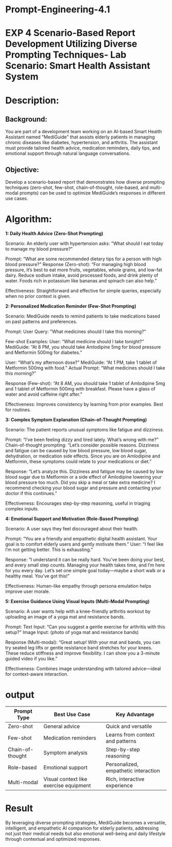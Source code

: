 # Prompt-Engineering-4.1
# EXP 4 Scenario-Based Report Development Utilizing Diverse Prompting Techniques- Lab Scenario: Smart Health Assistant System
# Description: 
## Background:
You are part of a development team working on an AI-based Smart Health Assistant named "MediGuide" that assists elderly patients in managing chronic diseases like diabetes, hypertension, and arthritis. The assistant must provide tailored health advice, medication reminders, daily tips, and emotional support through natural language conversations.

## Objective:
Develop a scenario-based report that demonstrates how diverse prompting techniques (zero-shot, few-shot, chain-of-thought, role-based, and multi-modal prompts) can be used to optimize MediGuide’s responses in different use cases.

# Algorithm:
**1: Daily Health Advice (Zero-Shot Prompting)**

Scenario:
An elderly user with hypertension asks:
"What should I eat today to manage my blood pressure?"

Prompt:
“What are some recommended dietary tips for a person with high blood pressure?”
Response (Zero-shot):
“For managing high blood pressure, it’s best to eat more fruits, vegetables, whole grains, and low-fat dairy. Reduce sodium intake, avoid processed foods, and drink plenty of water. Foods rich in potassium like bananas and spinach can also help.”

Effectiveness:
Straightforward and effective for simple queries, especially when no prior context is given.

**2: Personalized Medication Reminder (Few-Shot Prompting)**

Scenario:
MediGuide needs to remind patients to take medications based on past patterns and preferences.

Prompt:
User Query: "What medicines should I take this morning?"

Few-shot Examples:
User: “What medicine should I take tonight?”
MediGuide: “At 8 PM, you should take Amlodipine 5mg for blood pressure and Metformin 500mg for diabetes.”

User: “What’s my afternoon dose?”
MediGuide: “At 1 PM, take 1 tablet of Metformin 500mg with food.”
Actual Prompt: “What medicines should I take this morning?”

Response (Few-shot):
“At 8 AM, you should take 1 tablet of Amlodipine 5mg and 1 tablet of Metformin 500mg with breakfast. Please have a glass of water and avoid caffeine right after.”

Effectiveness:
Improves consistency by learning from prior examples. Best for routines.

**3: Complex Symptom Explanation (Chain-of-Thought Prompting)**

Scenario:
The patient reports unusual symptoms like fatigue and dizziness.

Prompt:
“I’ve been feeling dizzy and tired lately. What’s wrong with me?”
Chain-of-thought prompting:
“Let’s consider possible reasons. Dizziness and fatigue can be caused by low blood pressure, low blood sugar, dehydration, or medication side effects. Since you are on Amlodipine and Metformin, these symptoms could relate to your medications or diet.”

Response:
“Let’s analyze this. Dizziness and fatigue may be caused by low blood sugar due to Metformin or a side effect of Amlodipine lowering your blood pressure too much. Did you skip a meal or take extra medicine? I recommend checking your blood sugar and pressure and contacting your doctor if this continues.”

Effectiveness:
Encourages step-by-step reasoning, useful in triaging complex inputs.

**4: Emotional Support and Motivation (Role-Based Prompting)**

Scenario:
A user says they feel discouraged about their health.

Prompt:
“You are a friendly and empathetic digital health assistant. Your goal is to comfort elderly users and gently motivate them.”
User: “I feel like I’m not getting better. This is exhausting.”

Response:
“I understand it can be really hard. You’ve been doing your best, and every small step counts. Managing your health takes time, and I’m here for you every day. Let’s set one simple goal today—maybe a short walk or a healthy meal. You’ve got this!”

Effectiveness:
Human-like empathy through persona emulation helps improve user morale.

 **5: Exercise Guidance Using Visual Inputs (Multi-Modal Prompting)**

Scenario:
A user wants help with a knee-friendly arthritis workout by uploading an image of a yoga mat and resistance bands.

Prompt:
Text Input: “Can you suggest a gentle exercise for arthritis with this setup?”
Image Input: (photo of yoga mat and resistance bands)

Response (Multi-modal):
“Great setup! With your mat and bands, you can try seated leg lifts or gentle resistance band stretches for your knees. These reduce stiffness and improve flexibility. I can show you a 3-minute guided video if you like.”

Effectiveness:
Combines image understanding with tailored advice—ideal for context-aware interaction.

# output
| Prompt Type      | Best Use Case                          | Key Advantage                        |
| ---------------- | -------------------------------------- | ------------------------------------ |
| Zero-shot        | General advice                         | Quick and versatile                  |
| Few-shot         | Medication reminders                   | Learns from context and patterns     |
| Chain-of-thought | Symptom analysis                       | Step-by-step reasoning               |
| Role-based       | Emotional support                      | Personalized, empathetic interaction |
| Multi-modal      | Visual context like exercise equipment | Rich, interactive experience         |

# Result
By leveraging diverse prompting strategies, MediGuide becomes a versatile, intelligent, and empathetic AI companion for elderly patients, addressing not just their medical needs but also emotional well-being and daily lifestyle through contextual and optimized responses.





